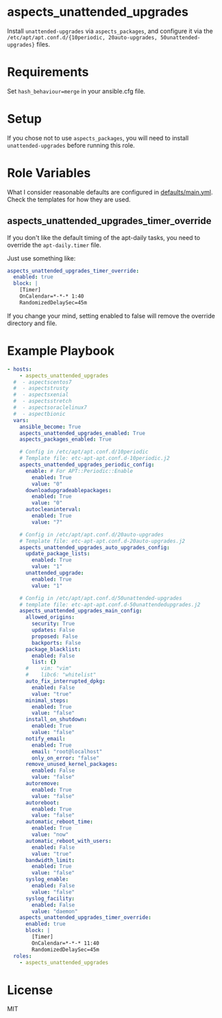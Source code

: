# aspects_unattended_upgrades

Install `unattended-upgrades` via `aspects_packages`, and configure it via the `/etc/apt/apt.conf.d/{10periodic, 20auto-upgrades, 50unattended-upgrades}` files.

# Requirements
Set ```hash_behaviour=merge``` in your ansible.cfg file.

# Setup
If you chose not to use `aspects_packages`, you will need to install `unattended-upgrades` before running this role.

# Role Variables
What I consider reasonable defaults are configured in [defaults/main.yml](defaults/main.yml). Check the templates for how they are used. 

## aspects_unattended_upgrades_timer_override
If you don't like the default timing of the apt-daily tasks, you need to override
the `apt-daily.timer` file.

Just use something like:

```yaml
aspects_unattended_upgrades_timer_override:
  enabled: true
  block: |
    [Timer]
    OnCalendar=*-*-* 1:40
    RandomizedDelaySec=45m
```
If you change your mind, setting enabled to false will remove the override directory and file.

# Example Playbook

```yaml
- hosts:
    - aspects_unattended_upgrades
  #  - aspectscentos7
  #  - aspectstrusty
  #  - aspectsxenial
  #  - aspectsstretch
  #  - aspectsoraclelinux7
  #  - aspectbionic
  vars:
    ansible_become: True
    aspects_unattended_upgrades_enabled: True
    aspects_packages_enabled: True

    # Config in /etc/apt/apt.conf.d/10periodic
    # Template file: etc-apt-apt.conf.d-10periodic.j2
    aspects_unattended_upgrades_periodic_config:
      enable: # For APT::Periodic::Enable
        enabled: True
        value: "0"
      downloadupgradeablepackages:
        enabled: True
        value: "0"
      autocleaninterval:
        enabled: True
        value: "7"

    # Config in /etc/apt/apt.conf.d/20auto-upgrades
    # Template file: etc-apt-apt.conf.d-20auto-upgrades.j2
    aspects_unattended_upgrades_auto_upgrades_config:
      update_package_lists:
        enabled: True
        value: "1"
      unattended_upgrade:
        enabled: True
        value: "1"

    # Config in /etc/apt/apt.conf.d/50unattended-upgrades
    # template file: etc-apt-apt.conf.d-50unattendedupgrades.j2
    aspects_unattended_upgrades_main_config:
      allowed_origins:
        security: True
        updates: False
        proposed: False
        backports: False
      package_blacklist:
        enabled: False
        list: {}
      #    vim: "vim"
      #    libc6: "whitelist"
      auto_fix_interrupted_dpkg:
        enabled: False
        value: "true"
      minimal_steps:
        enabled: True
        value: "false"
      install_on_shutdown:
        enabled: True
        value: "false"
      notify_email:
        enabled: True
        email: "root@localhost"
        only_on_error: "false"
      remove_unused_kernel_packages:
        enabled: False
        value: "false"
      autoremove:
        enabled: True
        value: "false"
      autoreboot:
        enabled: True
        value: "false"
      automatic_reboot_time:
        enabled: True
        value: "now"
      automatic_reboot_with_users:
        enabled: False
        value: "true"
      bandwidth_limit:
        enabled: True
        value: "false"
      syslog_enable:
        enabled: False
        value: "false"
      syslog_facility:
        enabled: False
        value: "daemon"
    aspects_unattended_upgrades_timer_override:
      enabled: true
      block: |
        [Timer]
        OnCalendar=*-*-* 11:40
        RandomizedDelaySec=45m
  roles:
    - aspects_unattended_upgrades
```
# License

MIT